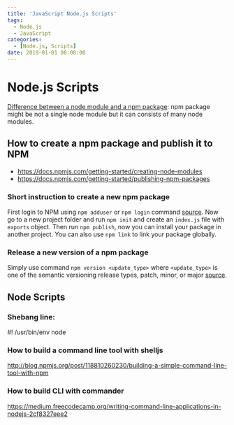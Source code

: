 ```yaml
---
title: 'JavaScript Node.js Scripts'
tags:
  - Node.js
  - JavaScript
categories:
  - [Node.js, Scripts]
date: 2019-01-01 00:00:00
---
```

# Node.js Scripts
[Difference between a node module and a npm package](https://docs.npmjs.com/getting-started/packages): npm package might be not a single node module but it can consists of many node modules.

## How to create a npm package and publish it to NPM
* https://docs.npmjs.com/getting-started/creating-node-modules
* https://docs.npmjs.com/getting-started/publishing-npm-packages

### Short instruction to create a new npm package
First login to NPM using `npm adduser` or `npm login` command [source](https://docs.npmjs.com/getting-started/publishing-npm-packages#creating-a-user). Now go to a new project folder and run `npm init` and create an `index.js` file with `exports` object. Then run `npm publish`, now you can install your package in another project. You can also use `npm link` to link your package globally.

### Release a new version of a npm package
Simply use command `npm version <update_type>` where `<update_type>` is one of the semantic versioning release types, patch, minor, or major [source](https://docs.npmjs.com/getting-started/publishing-npm-packages#updating-the-package).

## Node Scripts

### Shebang line:
#! /usr/bin/env node 

### How to build a command line tool with shelljs
http://blog.npmjs.org/post/118810260230/building-a-simple-command-line-tool-with-npm

### How to build CLI with commander
https://medium.freecodecamp.org/writing-command-line-applications-in-nodejs-2cf8327eee2
